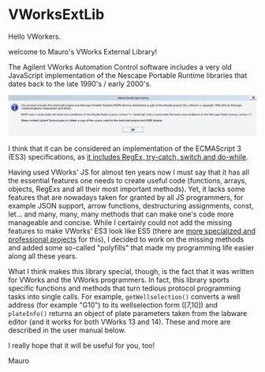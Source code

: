 # VWorksExtLib 


Hello VWorkers.

welcome to Mauro's VWorks External Library!

The Agilent VWorks Automation Control software includes a very old JavaScript implementation of the Nescape Portable Runtime libraries that dates back to the late 1990's / early 2000's.

![VWorks's JS license](Images/JS_version.png)

I think that it can be considered an implementation of the ECMAScript 3 (ES3) specifications, as [it includes RegEx, try-catch, switch and do-while](https://www.w3schools.com/Js/js_versions.asp). 

Having used VWorks' JS for almost ten years now I must say that it has all the essential features one needs to create useful code (functions, arrays, objects, RegExs and all their most important methods). Yet, it lacks some features that are nowadays taken for granted by all JS programmers, for example JSON support, arrow functions, destructuring assignments, const, let... and many, many, many methods that can make one's code more manageable and concise. While I certainly could not add the missing features to make VWorks' ES3 look like ES5 (there are [more specialized and professional projects](https://github.com/zloirock/core-js) for this), I decided to work on the missing methods and added some so-called "polyfills" that made my programming life easier along all these years. 

What I think makes this library special, though, is the fact that it was written for VWorks and the VWorks programmers. In fact, this library sports specific functions and methods that turn tedious protocol programming tasks into single calls. For example, `getWellselection()` converts a well address (for example "G10") to its wellselection form ([7,10]) and `plateInfo()` returns an object of plate parameters taken from the labware editor (and it works for both VWorks 13 and 14). These and more are described in the user manual below. 

I really hope that it will be useful for you, too!

Mauro







